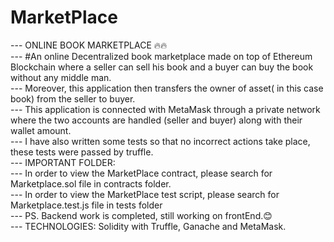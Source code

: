# MarketPlace <br/>
--- ONLINE BOOK MARKETPLACE 🔥🔥 <br/>
--- #An online Decentralized book marketplace made on top of Ethereum Blockchain where a seller can sell his book and a buyer can buy the book without any middle man. <br/>
--- Moreover, this application then transfers the owner of asset( in this case book) from the seller to buyer. <br/>
--- This application is connected with MetaMask through a private network where the two accounts are handled (seller and buyer) along with their wallet amount. <br/>
--- I have also written some tests so that no incorrect actions take place, these tests were passed by truffle. <br/>
--- IMPORTANT FOLDER:<br/>
--- In order to view the MarketPlace contract, please search for Marketplace.sol file in contracts folder. <br/>
--- In order to view the MarketPlace test script, please search for Marketplace.test.js file in tests folder <br/>
--- PS. Backend work is completed, still working on frontEnd.😊 <br/>
--- TECHNOLOGIES: Solidity with Truffle, Ganache and MetaMask. <br/>
